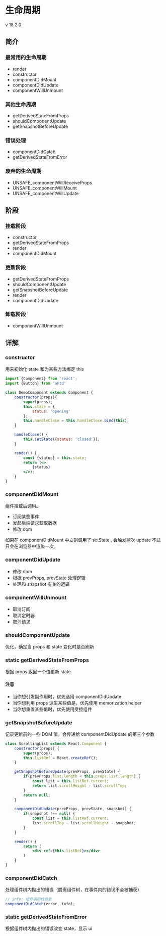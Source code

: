 # 生命周期
v 18.2.0
## 简介
### 最常用的生命周期
- render
- constructor
- componentDidMount
- componentDidUpdate
- componentWillUnmount
### 其他生命周期
- getDerivedStateFromProps
- shouldComponentUpdate
- getSnapshotBeforeUpdate
### 错误处理
- componentDidCatch
- getDerivedStateFromError
### 废弃的生命周期
- UNSAFE_componentWillReceiveProps
- UNSAFE_componentWillMount
- UNSAFE_componentWillUpdate
## 阶段
### 挂载阶段
- constructor
- getDerivedStateFromProps
- render
- componentDidMount
### 更新阶段
- getDerivedStateFromProps
- shouldComponentUpdate
- getSnapshotBeforeUpdate
- render 
- componentDidUpdate
### 卸载阶段
- componentWillUnmount
## 详解
### constructor
用来初始化 state 和为某些方法绑定 this
~~~jsx
import {Component} from 'react';
import {Button} from 'antd'

class DemoComponent extends Component {
    constructor(props){
        super(props);
        this.state = {
            status: 'opening'
        };
        this.handleClose = this.handleClose.bind(this);
    }

    handleClose() {
        this.setState({status: 'closed'});
    }

    render() {
        const {status} = this.state;
        return (<>
            {status}
        </>);
    }
}
~~~
### componentDidMount
组件挂载后调用。
- 订阅某些事件
- 发起后端请求获取数据
- 修改 dom

如果在 componentDidMount 中立刻调用了 setState , 会触发两次 update 不过只会在浏览器中渲染一次。
### componentDidUpdate
- 修改 dom
- 根据 prevProps, prevState 处理逻辑
- 处理和 snapshot 有关的逻辑
### componentWillUnmount
- 取消订阅
- 取消定时器
- 取消请求
### shouldComponentUpdate 
优化，确定当 props 和 state 变化时是否刷新
### static getDerivedStateFromProps 
根据 props 返回一个值更新 state
#### 注意
- 当你想引发副作用时，优先选用 componentDidUpdate 
- 当你想利用 props 派生某些值是，优先使用 memorization helper
- 当你想重置某些值时，优先使用受控组件
### getSnapshotBeforeUpdate
记录更新前的一些 DOM 值，会传递给 componentDidUpdate 的第三个参数
~~~jsx
class ScrollingList extends React.Component {
    constructor(props) {
        super(props);
        this.listRef = React.createRef();
    }

    getSnapshotBeforeUpdate(prevProps, prevState) {
        if(prevProps.list.length < this.props.list.length) {
            const list = this.listRef.current;
            return list.scrollHeight - list.scrollTop;
        }
        return null;
    }

    componentDidUpdate(prevProps, prevState, snapshot) {
        if(snapshot !== null) {
            const list = this.listRef.current;
            list.scrollTop - list.scrollHeight - snapshot;
        }
    }

    render() {
        return (
            <div ref={this.listRef}></div>
        )
    }
} 
~~~
### componentDidCatch
处理组件树内抛出的错误（脱离组件树，在事件内的错误不会被捕获）
~~~javascript
// info: 组件调用栈信息
componentDidCatch(error, info);
~~~
### static getDerivedStateFromError
根据组件树内抛出的错误改变 state，显示 ui